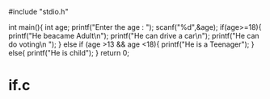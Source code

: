#include "stdio.h"

int main(){
    int age;
    printf("Enter the age : ");
    scanf("%d",&age);
    if(age>=18){
        printf("He beacame Adult\n");
        printf("He can drive a car\n");
        printf("He can do voting\n ");
    }
    else if (age >13 && age <18){
        printf("He is a Teenager");
    }
    else{
        printf("He is child");
    }
    return 0;
# if.c

